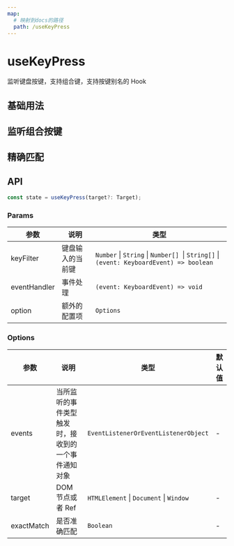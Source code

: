 ```yaml
---
map:
  # 映射到docs的路径
  path: /useKeyPress
---
```


# useKeyPress

监听键盘按键，支持组合键，支持按键别名的 Hook

## 基础用法

<demo src="./demo/demo.vue"
  language="vue"
  title="基本用法"
  desc="支持键盘事件中的 keyCode 和别名，请按 ArrowUp 或 ArrowDown 键进行演示。"> </demo>

## 监听组合按键

<demo src="./demo/demo1.vue"
  language="vue"
  title="监听组合键"
  desc=""> </demo>

## 精确匹配

<demo src="./demo/demo2.vue"
  language="vue"
  title="精确匹配"
  desc="通过配置 exactMatch, 开启精确匹配。比如按 [shift + c] ，不会触发 [c]。"> </demo>

## API

```typescript
const state = useKeyPress(target?: Target);
```

### Params

| 参数   | 说明             | 类型                                                                                      |
| ------ | ---------------- | ---------------------------------------------------------------------------------------- |
| keyFilter | 键盘输入的当前键 | `Number` \| `String` \| `Number[] `\| `String[]` \|`(event: KeyboardEvent) => boolean` |
| eventHandler | 事件处理 | `(event: KeyboardEvent) => void `                                                  |
| option | 额外的配置项 | `Options`                                                                                    |

### Options

| 参数     | 说明                                           | 类型                                       | 默认值 |
| -------- | ---------------------------------------------- | ----------------------------------------- | ------ |
| events  | 当所监听的事件类型触发时，接收到的一个事件通知对象   | `EventListenerOrEventListenerObject`      | -      |
| target  | DOM 节点或者 Ref                                | `HTMLElement` \| `Document` \| `Window`   | -      |
| exactMatch | 是否准确匹配                                  | `Boolean`                                 | -      |


